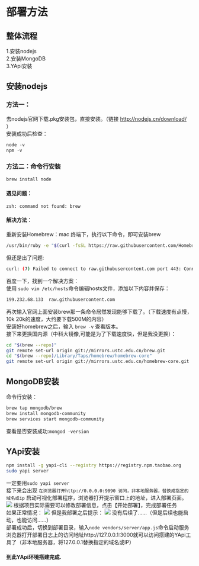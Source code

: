 # 部署方法
## 整体流程
1.安装nodejs<br>
2.安装MongoDB<br>
3.YApi安装<br>
## 安装nodejs
### 方法一：
去nodejs官网下载.pkg安装包，直接安装。（链接 http://nodejs.cn/download/ ）<br>
安装成功后检查：
```java
node -v
npm -v
```
### 方法二：命令行安装
```java
brew install node
```
#### 遇见问题：
    zsh: command not found: brew
#### 解决方法：
重新安装Homebrew：mac 终端下，执行以下命令，即可安装brew
```bash
/usr/bin/ruby -e "$(curl -fsSL https://raw.githubusercontent.com/Homebrew/install/master/install)"
```
但还是出了问题:
```bash
curl: (7) Failed to connect to raw.githubusercontent.com port 443: Connection refused
```
百度一下，找到一个解决方案：<br>
使用 ```sudo vim /etc/hosts```命令编辑hosts文件，添加以下内容并保存：
```bash
199.232.68.133  raw.githubusercontent.com
```
再次输入官网上面安装brew那一条命令居然发现能够下载了。（下载速度有点慢，10k 20k的速度，大约要下载500M的内容）<br>
安装好homebrew之后，输入 ```brew -v``` 查看版本。<br>
接下来更换国内源（中科大镜像,可能是为了下载速度快，但是我没更换）：<br>
```bash
cd "$(brew --repo)"
git remote set-url origin git://mirrors.ustc.edu.cn/brew.git
cd "$(brew --repo)/Library/Taps/homebrew/homebrew-core"
git remote set-url origin git://mirrors.ustc.edu.cn/homebrew-core.git
```
## MongoDB安装
命令行安装：
```bash
brew tap mongodb/brew
brew install mongodb-community
brew services start mongodb-community
```
查看是否安装成功:```mongod -version```
## YApi安装
```bash
npm install -g yapi-cli --registry https://registry.npm.taobao.org
sudo yapi server
```
一定要用```sudo yapi server```<br>
接下来会出现
```在浏览器打开http://0.0.0.0:9090 访问，非本地服务器，替换成指定的域名或ip```
启动可视化部署程序，浏览器打开提示窗口上的地址，进入部署页面。
![](https://github.com/walkerGao/walking/blob/master/picture/article/YApi%E5%B9%B3%E5%8F%B0%E9%83%A8%E7%BD%B2%E9%A1%B5%E9%9D%A2.png)
根据项目实际需要可以修改部署信息，点击【开始部署】，完成部署任务<br>
如果正常情况：
![](https://github.com/walkerGao/walking/blob/master/picture/article/YApi%E5%B9%B3%E5%8F%B0%E9%83%A8%E7%BD%B2%E6%AD%A3%E5%B8%B8.png)
但是我部署之后提示：
![](https://github.com/walkerGao/walking/blob/master/picture/article/YApi%E5%B9%B3%E5%8F%B0%E9%83%A8%E7%BD%B2%E5%BC%82%E5%B8%B8.png)
没有后续了……（但是后续也能启动，也能访问……）<br>
部署成功后，切换到部署目录，输入```node vendors/server/app.js```命令启动服务<br>
浏览器打开部署日志上的访问地址http://127.0.0.1:3000就可以访问搭建的YApi工具了（非本地服务器，将127.0.0.1替换指定的域名或IP）<br>

#### 到此YApi环境搭建完成.
